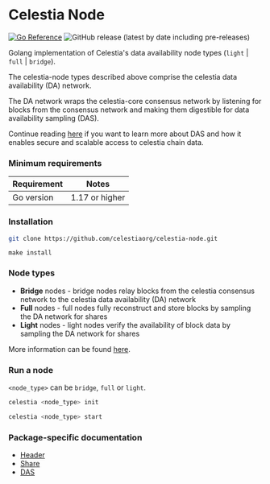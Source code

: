 # Celestia Node

[![Go Reference](https://pkg.go.dev/badge/github.com/celestiaorg/celestia-node.svg)](https://pkg.go.dev/github.com/celestiaorg/celestia-node)
![GitHub release (latest by date including pre-releases)](https://img.shields.io/github/v/release/celestiaorg/celestia-node)


Golang implementation of Celestia's data availability node types (`light` | `full` | `bridge`).

The celestia-node types described above comprise the celestia data availability (DA) network. 

The DA network wraps the celestia-core consensus network by listening for blocks from the consensus 
network and making them digestible for data availability sampling (DAS). 

Continue reading [here](https://blog.celestia.org/celestia-mvp-release-data-availability-sampling-light-clients)
if you want to learn more about DAS and how it enables secure and scalable access to celestia chain data.

### Minimum requirements

| Requirement | Notes            |
|-------------|------------------|
| Go version  | 1.17 or higher   |

### Installation

```sh
git clone https://github.com/celestiaorg/celestia-node.git 
```
```
make install
```

### Node types
* **Bridge** nodes - bridge nodes relay blocks from the celestia consensus network to the celestia data availability 
(DA) network
* **Full** nodes - full nodes fully reconstruct and store blocks by sampling the DA network for shares
* **Light** nodes - light nodes verify the availability of block data by sampling the DA network for shares

More information can be found [here](https://github.com/celestiaorg/celestia-node/blob/main/docs/adr/adr-003-march2022-testnet.md#legend).

### Run a node

`<node_type>` can be `bridge`, `full` or `light`.

```sh
celestia <node_type> init 
```
```sh
celestia <node_type> start
``` 

### Package-specific documentation
* [Header](./service/header/doc.go)
* [Share](./service/share/doc.go)
* [DAS](./das/doc.go)
